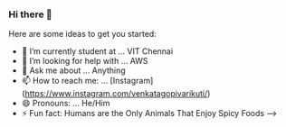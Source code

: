 ### Hi there 👋



Here are some ideas to get you started:

- 🔭 I’m currently student at ... VIT Chennai
- 🤔 I’m looking for help with ... AWS
- 💬 Ask me about ... Anything
- 📫 How to reach me: ... [Instagram] (https://www.instagram.com/venkatagopivarikuti/)
- 😄 Pronouns: ... He/Him
- ⚡ Fun fact: Humans are the Only Animals That Enjoy Spicy Foods
-->

